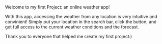 Welcome to my first Project: an online weather app! 


With this app, accessing the weather from any location is very intuitive and convinient! Simply put your location in the search bar, click the button, and get full access to the current weather conditions and the forecast.


Thank you to everyone that helped me create my first project:)
